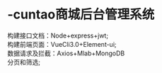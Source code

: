 # -cuntao商城后台管理系统
构建接口文档：Node+express+jwt;<br>
构建前端页面：VueCli3.0+Element-ui;<br>
数据请求及拦截：Axios+Mlab+MongoDB<br>
分页和筛选;<br>
